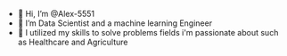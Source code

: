 - 👋 Hi, I’m @Alex-5551
- 👀 I’m Data Scientist and a machine learning Engineer
- 🌱 I utilized my skills to solve problems fields i'm passionate about such as Healthcare and Agriculture

<!---
Alex-5551/Alex-5551 is a ✨ special ✨ repository because its `README.md` (this file) appears on your GitHub profile.
You can click the Preview link to take a look at your changes.
--->
